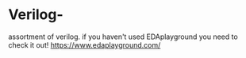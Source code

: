 # Verilog-
assortment of verilog. if you haven't used EDAplayground you need to check it out! https://www.edaplayground.com/
